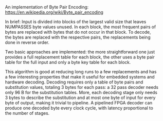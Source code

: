 
An implementation of Byte Pair Encoding:
https://en.wikipedia.org/wiki/Byte_pair_encoding

In brief:
Input is divided into blocks of the largest valid size that leaves NUMPASSES byte values unused. In each block, the most frequent pairs of bytes are replaced with bytes that do not occur in that block.
To decode, the bytes are replaced with the respective pairs, the replacements being done in reverse order.

Two basic approaches are implemented: the more straightforward one just provides a full replacement table for each block, the other uses a byte pair table for the full input and only a byte key table for each block.

This algorithm is good at reducing long runs to a few replacements and has a few interesting properties that make it useful for embedded systems and hardware decoding. Decoding requires only a table of byte pairs and substitution values, totaling 3 bytes for each pass: a 32 pass decoder needs only 96 B for the substitution tables. More, each decoding stage only needs 3 bytes to describe the substitution and at most one byte of input for every byte of output, making it trivial to pipeline. A pipelined FPGA decoder can produce one decoded byte every clock cycle, with latency proportional to the number of stages.

